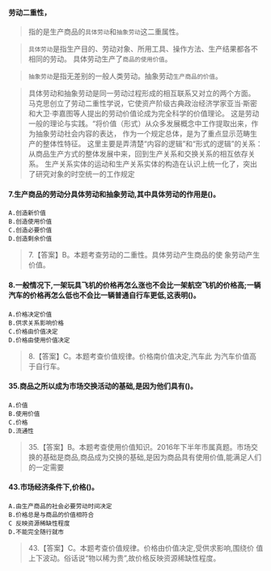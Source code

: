 #### 劳动二重性，
>   指的是生产商品的`具体劳动`和`抽象劳动`这二重属性。

>   `具体劳动`是指生产目的、劳动对象、所用工具、操作方法、生产结果都各不相同的劳动。
具体劳动生产了`商品的使用价值`。

>   `抽象劳动`是指无差别的一般人类劳动。抽象劳动`生产商品的价值`。

>   具体劳动和抽象劳动是同一劳动过程形成的相互联系又对立的两个方面。
马克思创立了劳动二重性学说，它使资产阶级古典政治经济学家亚当·斯密和大卫·李嘉图等人提出的劳动价值论成为完全科学的价值理论。
这是劳动一般的理论与实践。“将价值（形式）从众多发展概念中工作提取出来，作为抽象劳动社会内容的表达，
作为一个规定总体，是为了重点显示范畴生产的整体性特征。
这里主要是弄清楚“内容的逻辑”和“形式的逻辑”的关系：
从商品生产方式的整体发展中来，回到生产关系和交换关系的相互依存关系。
生产关系实体的运动和生产关系实体的构造在认识上统一化了，突出了研究对象的时空统一的工作规定

#### 7.生产商品的劳动分具体劳动和抽象劳动,其中具体劳动的作用是()。
    A.创造新价值
    B.创造使用价值
    C.创造必要价值
    D.创造剩余价值
>   7.【答案】B。本题考查劳动的二重性。具体劳动产生商品的使
象劳动产生价值。

#### 8.一般情况下,一架玩具飞机的价格再怎么涨也不会比一架航空飞机的价格高;一辆汽车的价格再怎么低也不会比一辆普通自行车更低,这表明()。
    A.价格决定价值
    B.供求关系影响价格
    C.价格由价值决定
    D.价格由使用价值决定
>   8.【答案】C。本题考查价值规律。价格南价值决定,汽车此
为汽车价值高于自行车。

#### 35.商品之所以成为市场交换活动的基础,是因为他们具有()。
    A.价值
    B.使用价值
    C.价格
    D.流通性
>   35.【答案】B。本题考查使用价值知识。2016年下半年市属真题。市场交
    换的基础是商品,商品成为交换的基础,是因为商品具有使用价值,能满足人们的一定需要

#### 43.市场经济条件下,价格()。
    A.由生产商品的社会必要劳动时间决定
    B.价格总是与商品的价值相符合
    C 反映资源稀缺性程度
    D.不能完全随行就市

>   43.【答案】C。本题考查价值规律。价格由价值决定,受供求影响,围绕价
    值上下波动。俗话说“物以稀为贵”,故价格反映资源稀缺性程度。    





























